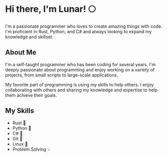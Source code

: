 # Hi there, I'm Lunar! 🌕

I'm a passionate programmer who loves to create amazing things with code. I'm proficient in Rust, Python, and C# and always looking to expand my knowledge and skillset.

## About Me
I'm a self-taught programmer who has been coding for several years. I'm deeply passionate about programming and enjoy working on a variety of projects, from small scripts to large-scale applications.

My favorite part of programming is using my skills to help others. I enjoy collaborating with others and sharing my knowledge and expertise to help them achieve their goals.

## My Skills
- Rust 🦀
- Python 🐍
- C# 🔢
- Git 🌳
- Linux 🐧
- Problem Solving 💡

